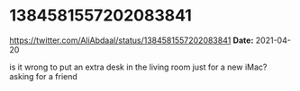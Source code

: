 # 1384581557202083841
https://twitter.com/AliAbdaal/status/1384581557202083841
**Date:** 2021-04-20

is it wrong to put an extra desk in the living room just for a new iMac? asking for a friend
